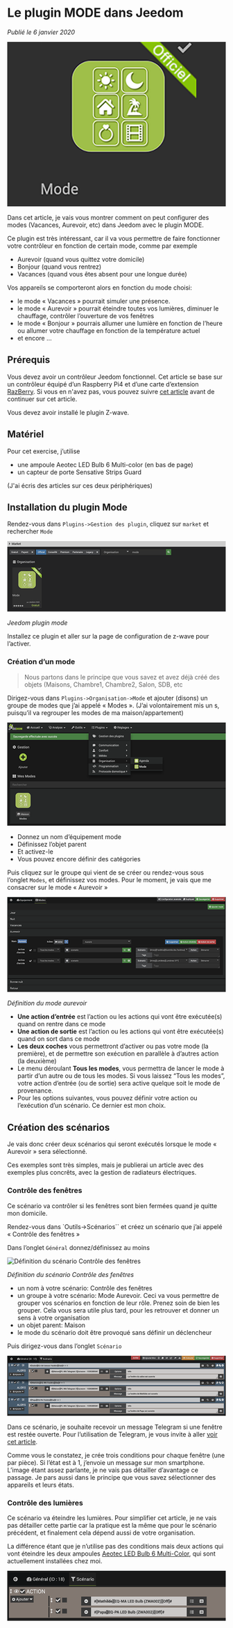 # Le plugin MODE dans Jeedom 

*Publié le 6 janvier 2020*

![Plugin Mode](Assets/images/jeedom-plugin-mode-garde.png "Plugin Mode")

Dans cet article, je vais vous montrer comment on peut configurer des modes (Vacances, Aurevoir, etc) dans Jeedom avec le plugin MODE.

Ce plugin est très intéressant, car il va vous permettre de faire fonctionner votre contrôleur en fonction de certain mode, comme par exemple

* Aurevoir (quand vous quittez votre domicile)
* Bonjour (quand vous rentrez)
* Vacances (quand vous êtes absent pour une longue durée)

Vos appareils se comporteront alors en fonction du mode choisi:

* le mode « Vacances » pourrait simuler une présence.
* le mode « Aurevoir » pourrait éteindre toutes vos lumières, diminuer le chauffage, contrôler l’ouverture de vos fenêtres
* le mode « Bonjour » pourrais allumer une lumière en fonction de l’heure ou allumer votre chauffage en fonction de la température actuel
* et encore …

## Prérequis
Vous devez avoir un contrôleur Jeedom fonctionnel. Cet article se base sur un contrôleur équipé d’un Raspberry Pi4 et d’une carte d’extension [RazBerry](https://z-wave.me/products/razberry/). Si vous en n'avez pas, vous pouvez suivre [cet article](../installation-jeedom) avant de continuer sur cet article.

Vous devez avoir installé le plugin Z-wave.

## Matériel
Pour cet exercise, j’utilise

* une ampoule Aeotec LED Bulb 6 Multi-color (en bas de page)
* un capteur de porte Sensative Strips Guard

(J'ai écris des articles sur ces deux périphériques)

## Installation du plugin Mode

Rendez-vous dans `Plugins->Gestion des plugin`, cliquez sur `market` et rechercher `Mode`

![Plugin Mode](Assets/images/jeedom-plugin-mode.png "Plugin Mode")

*Jeedom plugin mode*

Installez ce plugin et aller sur la page de configuration de z-wave pour l’activer.

### Création d’un mode

> Nous partons dans le principe que vous savez et avez déjà créé des objets (Maisons, Chambre1, Chambre2, Salon, SDB, etc

Dirigez-vous dans `Plugins->Organisation->Mode` et ajouter (disons) un groupe de modes que j’ai appelé « Modes ». (J’ai volontairement mis un s, puisqu’il va regrouper les modes de ma maison/appartement)

![Mode](Assets/images/jeedom-plugin-mode-install.png "Mode")

* Donnez un nom d’équipement mode
* Définissez l’objet parent
* Et activez-le
* Vous pouvez encore définir des catégories

Puis cliquez sur le groupe qui vient de se créer ou rendez-vous sous l’onglet `Modes`, et définissez vos modes. Pour le moment, je vais que me consacrer sur le mode « Aurevoir »

![Mode Aurevoir](Assets/images/jeedom-plugin-mode-aurevoir.png "Mode Aurevoir")

*Définition du mode aurevoir*

* **Une action d’entrée** est l’action ou les actions qui vont être exécutée(s) quand on rentre dans ce mode
* **Une action de sortie** est l’action ou les actions qui vont être exécutée(s) quand on sort dans ce mode
* **Les deux coches** vous permettront d’activer ou pas votre mode (la première), et de permettre son exécution en parallèle à d’autres action (la deuxième)
* Le menu déroulant **Tous les modes**, vous permettra de lancer le mode à partir d’un autre ou de tous les modes. Si vous laissez “Tous les modes”, votre action d’entrée (ou de sortie) sera active quelque soit le mode de provenance.
* Pour les options suivantes, vous pouvez définir votre action ou l’exécution d’un scénario. Ce dernier est mon choix.

## Création des scénarios

Je vais donc créer deux scénarios qui seront exécutés lorsque le mode « Aurevoir » sera sélectionné.

Ces exemples sont très simples, mais je publierai un article avec des exemples plus concrêts, avec la gestion de radiateurs électriques.

### Contrôle des fenêtres

Ce scénario va contrôler si les fenêtres sont bien fermées quand je quitte mon domicile.

Rendez-vous dans `Outils->Scénarios`` et créez un scénario que j’ai appelé « Contrôle des fenêtres »

Dans l’onglet `Général` donnez/définissez au moins

![Définition du scénario Contrôle des fenêtres](Assets/images/jeedom-sceenario-aurevoir.png "Définition du scénario Contrôle des fenêtres")

*Définition du scénario Contrôle des fenêtres*

* un nom à votre scénario: Contrôle des fenêtres
* un groupe à votre scénario: Mode Aurevoir. Ceci va vous permettre de grouper vos scénarios en fonction de leur rôle. Prenez soin de bien les grouper. Cela vous sera utile plus tard, pour les retrouver et donner un sens à votre organisation
* un objet parent: Maison
* le mode du scénario doit être provoqué sans définir un déclencheur

Puis dirigez-vous dans l’onglet `Scénario`

![Scénario permettant de vérifier les fenêtres](Assets/images/jeedom-mode-aurevoir-scenario-fenetres.png "Scénario permettant de vérifier les fenêtres")

Dans ce scénario, je souhaite recevoir un message Telegram si une fenêtre est restée ouverte. Pour l’utilisation de Telegram, je vous invite à aller [voir cet article](../telegram-dns/).

Comme vous le constatez, je crée trois conditions pour chaque fenêtre (une par pièce). Si l’état est à 1, j’envoie un message sur mon smartphone. L’image étant assez parlante, je ne vais pas détailler d’avantage ce passage. Je pars aussi dans le principe que vous savez sélectionner des appareils et leurs états.

### Contrôle des lumières

Ce scénario va éteindre les lumières. Pour simplifier cet article, je ne vais pas détailler cette partie car la pratique est la même que pour le scénario précédent, et finalement cela dépend aussi de votre organisation.

La différence étant que je n’utilise pas des conditions mais deux actions qui vont éteindre les deux ampoules [Aeotec LED Bulb 6 Multi-Color](https://aeotec.com/z-wave-led-lightbulb/), qui sont actuellement installées chez moi.

![Gestion des lumières](Assets/images/jeedom-scenario-simple-aeotec-led-bulb.png "Gestion des lumières")

